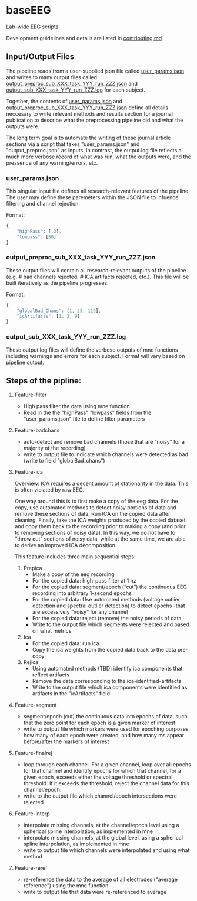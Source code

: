# baseEEG
Lab-wide EEG scripts

Development guidelines and details are listed in [contributing.md](contributing.md)

## Input/Output Files

The pipeline reads from a user-supplied json file called [user_params.json](#user_params.json) and writes to many output files called [output_preproc_sub_XXX_task_YYY_run_ZZZ.json](#output_preproc_sub_XXX_task_YYY_run_ZZZ.json) and [output_sub_XXX_task_YYY_run_ZZZ.log](#output_sub_XXX_task_YYY_run_ZZZ.log) for each subject.

Together, the contents of [user_params.json](#user_params.json) and [output_preproc_sub_XXX_task_YYY_run_ZZZ.json](#output_preproc_sub_XXX_task_YYY_run_ZZZ.json) define all details neccesary to write relevant methods and results section for a journal publication to describe what the preprocessing pipeline did and what the outputs were. 

The long term goal is to automate the writing of these journal article sections via a script that takes "user_params.json" and "output_preproc.json" as inputs. In contrast, the output.log file reflects a much more verbose record of what was run, what the outputs were, and the pressence of any warning/errors, etc. 

### user_params.json

This singular input file defines all research-relevant features of the pipeline. The user may define these paremeters within the JSON file to infuence filtering and channel rejection.

Format:
```javascript
{
    "highPass": [.3],
    "lowpass": [50]
}
```

### output_preproc_sub_XXX_task_YYY_run_ZZZ.json

These output files will contain all research-relevant outputs of the pipeline (e.g. # bad channels rejected, # ICA artifacts rejected, etc.). This file will be built iteratively as the pipeline progresses. 

Format:
```javascript
{
    "globalBad_Chans": [1, 23, 119],
    "icArtifacts": [1, 3, 9]
}
```

### output_sub_XXX_task_YYY_run_ZZZ.log

These output log files will define the verbose outputs of mne functions including warnings and errors for each subject. Format will vary based on pipeline output.

## Steps of the pipline:

1. Feature-filter
    - High pass filter the data using mne function
    - Read in the the "highPass" "lowpass" fields from the "user_params.json" file to define filter parameters

2. Feature-badchans
    - auto-detect and remove bad channels (those that are “noisy” for a majority of the recording)
    - write to output file to indicate which channels were detected as bad (write to field "globalBad_chans")

3. Feature-ica

    Overview: ICA requires a decent amount of [stationarity](https://towardsdatascience.com/stationarity-in-time-series-analysis-90c94f27322#:~:text=In%20t%20he%20most%20intuitive,not%20itself%20change%20over%20time.) in the data. This is often violated by raw EEG. 
    
    One way around this is to first make a copy of the eeg data. For the copy, use automated methods to detect noisy portions of data and remove these sections of data. Run ICA on the copied data after cleaning. Finally, take the ICA weights produced by the copied dataset and copy them back to the recording prior to making a copy (and prior to removing sections of noisy data). In this way, we do not have to “throw out” sections of noisy data, while at the same time, we are able to derive an improved ICA decomposition.

    This feature includes three main sequential steps: 
    1. Prepica
        - Make a copy of the eeg recording
        - For the copied data: high-pass filter at 1 hz
        - For the copied data: segment/epoch (“cut”) the continuous EEG recording into arbitrary 1-second epochs
        - For the copied data: Use automated methods (voltage outlier detection and spectral outlier detection) to detect epochs -that are excessively “noisy” for any channel
        - For the copied data: reject (remove) the noisy periods of data
        - Write to the output file which segments were rejected and based on what metrics
    2. Ica
        - For the copied data: run ica
        - Copy the ica weights from the copied data back to the data pre-copy
    3. Rejica
        - Using automated methods (TBD) identify ica components that reflect artifacts
        - Remove the data corresponding to the ica-identified-artifacts
        - Write to the output file which ica components were identified as artifacts in the "icArtifacts" field

4. Feature-segment
    - segment/epoch (cut) the continuous data into epochs of data, such that the zero point for each epoch is a given marker of interest
    - write to output file which markers were used for epoching purposes, how many of each epoch were created, and how many ms appear before/after the markers of interest

5. Feature-finalrej
    - loop through each channel. For a given channel, loop over all epochs for that channel and identify epochs for which that channel, for a given epoch, exceeds either the voltage threshold or spectral threshold. If it exceeds the threshold, reject the channel data for this channel/epoch.
    - write to the output file which channel/epoch intersections were rejected

6. Feature-interp
    - interpolate missing channels, at the channel/epoch level using a spherical spline interpolation, as implemented in mne
    - interpolate missing channels, at the global level, using a spherical spline interpolation, as implemented in mne
    - write to output file which channels were interpolated and using what method

7. Feature-reref
    - re-reference the data to the average of all electrodes (“average reference”) using the mne function
    - write to output file that data were re-referenced to average

